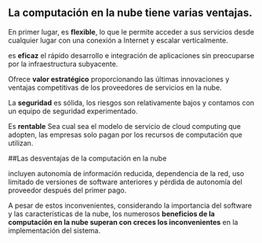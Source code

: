 ## La computación en la nube tiene varias ventajas.

En primer lugar, es **flexible**, lo que le permite acceder a sus servicios desde cualquier lugar con una conexión a Internet y  escalar verticalmente.
 
es **eficaz** el rápido desarrollo e integración  de aplicaciones sin preocuparse por la infraestructura subyacente.
  
Ofrece **valor estratégico** proporcionando las últimas innovaciones y ventajas competitivas  de los proveedores de servicios en la nube.
 
La **seguridad** es sólida, los riesgos son relativamente bajos y contamos con un equipo de seguridad experimentado.

Es **rentable** Sea cual sea el modelo de servicio de cloud computing que adopten, las empresas solo pagan por los recursos de computación que utilizan.


##Las desventajas de la computación en la nube

incluyen autonomía de información reducida, dependencia de la red,  uso limitado de versiones  de software anteriores y  pérdida de autonomía del proveedor después del primer pago.

A pesar de estos inconvenientes, considerando la importancia del software y las características de la nube, los numerosos **beneficios de la computación en la nube superan con creces los inconvenientes** en la implementación del sistema.

